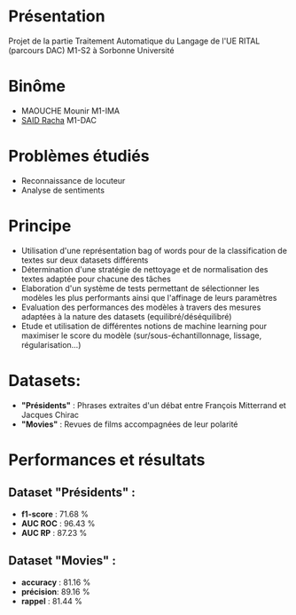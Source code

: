 # Présentation
Projet de la partie Traitement Automatique du Langage de l'UE RITAL (parcours DAC) M1-S2 à Sorbonne Université 

# Binôme
- MAOUCHE Mounir M1-IMA
- [SAID Racha](https://github.com/said-racha) M1-DAC

# Problèmes étudiés
- Reconnaissance de locuteur
- Analyse de sentiments

# Principe
- Utilisation d'une représentation bag of words pour de la classification de textes sur deux datasets différents
- Détermination d'une stratégie de nettoyage et de normalisation des textes adaptée pour chacune des tâches
- Elaboration d'un système de tests permettant de sélectionner les modèles les plus performants ainsi que l'affinage de leurs paramètres
- Evaluation des performances des modèles à travers des mesures adaptées à la nature des datasets (equilibré/déséquilibré)
- Etude et utilisation de différentes notions de machine learning pour maximiser le score du modèle (sur/sous-échantillonnage, lissage, régularisation...)

# Datasets:
- **"Présidents"** : Phrases extraites d'un débat entre François Mitterrand et Jacques Chirac
- **"Movies"** : Revues de films accompagnées de leur polarité
 
# Performances et résultats
## Dataset "Présidents" :
- **f1-score** : 71.68 %
- **AUC ROC** : 96.43 %
- **AUC RP** : 87.23 %

## Dataset "Movies" :
- **accuracy** : 81.16 % 
- **précision**: 89.16 %
- **rappel** : 81.44 %
